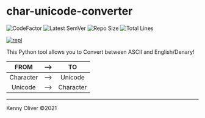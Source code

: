 # char-unicode-converter

![CodeFactor](https://www.codefactor.io/repository/github/KennyOliver/char-unicode-converter/badge?style=for-the-badge)
![Latest SemVer](https://img.shields.io/github/v/tag/KennyOliver/char-unicode-converter?label=version&sort=semver&style=for-the-badge)
![Repo Size](https://img.shields.io/github/repo-size/KennyOliver/char-unicode-converter?style=for-the-badge)
![Total Lines](https://img.shields.io/tokei/lines/github/KennyOliver/char-unicode-converter?style=for-the-badge)

[![repl](https://repl.it/badge/github/KennyOliver/char-unicode-converter)](https://repl.it/@KennyOliver/char-unicode-converter)

This Python tool allows you to Convert between ASCII and English/Denary!

| FROM | --> | TO |
| :--: | :-: | :-: |
| Character | --> | Unicode |
| Unicode | --> | Character |

---
Kenny Oliver ©2021
